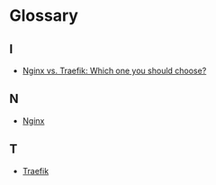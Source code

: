 # Glossary



## I

- [Nginx vs. Traefik: Which one you should choose?](https://medium.com/@thekubeguy/nginx-vs-traefik-which-one-you-should-choose-e6e841b56634)

## N

- [Nginx](#i)

## T

- [Traefik](#i)
